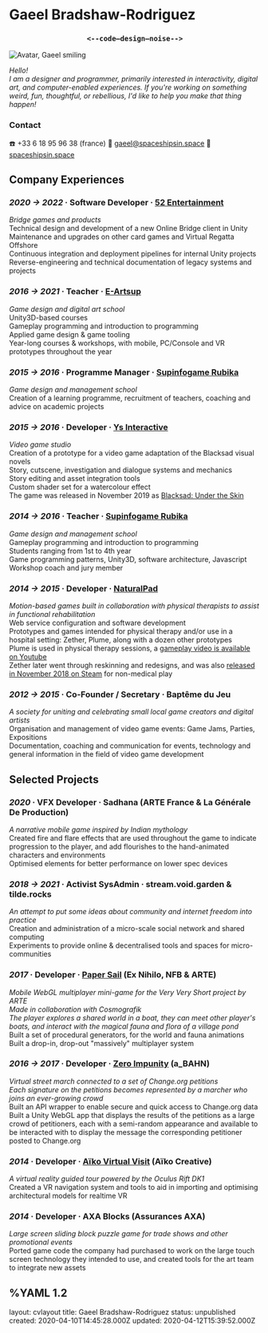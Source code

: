 <div class="head">
<h1> Gaeel Bradshaw-Rodriguez </h1>
<h3> <center><strong><code><--code—design—noise--></code></strong></center> </h3>
</div>

![Avatar, Gaeel smiling](/images/avatar-coffee.png)

<p class="spacer"></p>

<div class="contacth">

<div class="intro">

*Hello!*   
*I am a designer and programmer, primarily interested in interactivity, digital art, and computer-enabled experiences. If you're working on something weird, fun, thoughtful, or rebellious, I'd like to help you make that thing happen!*

</div>

<h3> Contact </h3>
☎️ +33 6 18 95 96 38 (france)   
💌 <a href="mailto:gaeel@spaceshipsin.space">gaeel@spaceshipsin.space</a>   
🚀 <a href="/">spaceshipsin.space</a>  
</div>

<p class="spacer"></p>

## Company Experiences
### *2020 -> 2022* · Software Developer · [**52 Entertainment**](https://www.52-entertainment.com/)
*Bridge games and products*   
Technical design and development of a new Online Bridge client in Unity  
Maintenance and upgrades on other card games and Virtual Regatta Offshore  
Continuous integration and deployment pipelines for internal Unity projects  
Reverse-engineering and technical documentation of legacy systems and projects  
 

### *2016 -> 2021* · Teacher · [**E-Artsup**](https://www.e-artsup.net/ecole-graphisme-design-infographie-lille.aspx)
*Game design and digital art school*   
Unity3D-based courses   
Gameplay programming and introduction to programming   
Applied game design & game tooling   
Year-long courses & workshops, with mobile, PC/Console and VR prototypes throughout the year


### *2015 -> 2016* · Programme Manager · [**Supinfogame Rubika**](https://rubika-edu.com/)
*Game design and management school*   
Creation of a learning programme, recruitment of teachers, coaching and advice on academic projects


### *2015 -> 2016* · Developer · [**Ys Interactive**](http://studioysinteractive.com/)
*Video game studio*   
Creation of a prototype for a video game adaptation of the Blacksad visual novels  
Story, cutscene, investigation and dialogue systems and mechanics  
Story editing and asset integration tools     
Custom shader set for a watercolour effect    
The game was released in November 2019 as [Blacksad: Under the Skin](https://www.mobygames.com/game/windows/blacksad-under-the-skin)

### *2014 -> 2016* · Teacher · [**Supinfogame Rubika**](https://rubika-edu.com/)
*Game design and management school*   
Gameplay programming and introduction to programming   
Students ranging from 1st to 4th year   
Game programming patterns, Unity3D, software architecture, Javascript   
Workshop coach and jury member   


### *2014 -> 2015* · Developer · [**NaturalPad**](http://www.naturalpad.fr/en/)
*Motion-based games built in collaboration with physical therapists to assist in functional rehabilitation*   
Web service configuration and software development   
Prototypes and games intended for physical therapy and/or use in a hospital setting:
Zether, Plume, along with a dozen other prototypes   
Plume is used in physical therapy sessions, a [gameplay video is available on Youtube](https://www.youtube.com/watch?v=hfr0D9UwcJg)   
Zether later went through reskinning and redesigns, and was also [released in November 2018 on Steam](https://store.steampowered.com/app/924830/Zether/) for non-medical play


### *2012 -> 2015* · Co-Founder / Secretary · **Baptême du Jeu**
*A society for uniting and celebrating small local game creators and digital artists*   
Organisation and management of video game events: Game Jams, Parties, Expositions   
Documentation, coaching and communication for events, technology and general information in the field of video game development

<p class="spacer break"></p>

## Selected Projects

### *2020* · VFX Developer · **Sadhana** (ARTE France & La Générale De Production)

*A narrative mobile game inspired by Indian mythology*   
Created fire and flare effects that are used throughout the game to indicate progression to the player, and add flourishes to the hand-animated characters and environments    
Optimised elements for better performance on lower spec devices   


### *2018 -> 2021* · Activist SysAdmin · **stream.void.garden & tilde.rocks**

*An attempt to put some ideas about community and internet freedom into practice*  
Creation and administration of a micro-scale social network and shared computing   
Experiments to provide online & decentralised tools and spaces for micro-communities   


### *2017* · Developer · [**Paper Sail**](https://papersail.lab.arte.tv/) (Ex Nihilo, NFB & ARTE)

*Mobile WebGL multiplayer mini-game for the Very Very Short project by ARTE*   
*Made in collaboration with Cosmografik*   
*The player explores a shared world in a boat, they can meet other player's boats, and interact with the magical fauna and flora of a village pond*   
Built a set of procedural generators, for the world and fauna animations   
Built a drop-in, drop-out "massively" multiplayer system


### *2016 -> 2017* · Developer · [**Zero Impunity**](https://zeroimpunity.com/?lang=en) (a_BAHN)
*Virtual street march connected to a set of Change.org petitions*   
*Each signature on the petitions becomes represented by a marcher who joins an ever-growing crowd*   
Built an API wrapper to enable secure and quick access to Change.org data   
Built a Unity WebGL app that displays the results of the petitions as a large crowd of petitioners, each with a semi-random appearance and available to be interacted with to display the message the corresponding petitioner posted to Change.org   


### *2014* · Developer · [**Aïko Virtual Visit**](https://aiko-creative.fr/realite-virtuelle/vr-immobilier.p15) (Aïko Creative)

*A virtual reality guided tour powered by the Oculus Rift DK1*   
Created a VR navigation system and tools to aid in importing and optimising architectural models for realtime VR


### *2014* · Developer · **AXA Blocks** (Assurances AXA)

*Large screen sliding block puzzle game for trade shows and other promotional events*   
Ported game code the company had purchased to work on the large touch screen technology they intended to use, and created tools for the art team to integrate new assets



%YAML 1.2
---
layout: cvlayout
title: Gaeel Bradshaw-Rodriguez
status: unpublished
created: 2020-04-10T14:45:28.000Z
updated: 2020-04-12T15:39:52.000Z
